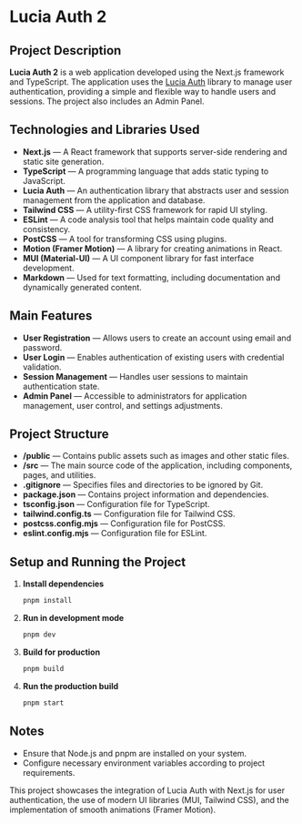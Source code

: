 # Lucia Auth 2

## Project Description

**Lucia Auth 2** is a web application developed using the Next.js framework and TypeScript. The application uses the [Lucia Auth](https://github.com/pilcrowOnPaper/lucia-auth) library to manage user authentication, providing a simple and flexible way to handle users and sessions. The project also includes an Admin Panel.

## Technologies and Libraries Used

- **Next.js** — A React framework that supports server-side rendering and static site generation.
- **TypeScript** — A programming language that adds static typing to JavaScript.
- **Lucia Auth** — An authentication library that abstracts user and session management from the application and database.
- **Tailwind CSS** — A utility-first CSS framework for rapid UI styling.
- **ESLint** — A code analysis tool that helps maintain code quality and consistency.
- **PostCSS** — A tool for transforming CSS using plugins.
- **Motion (Framer Motion)** — A library for creating animations in React.
- **MUI (Material-UI)** — A UI component library for fast interface development.
- **Markdown** — Used for text formatting, including documentation and dynamically generated content.

## Main Features

- **User Registration** — Allows users to create an account using email and password.
- **User Login** — Enables authentication of existing users with credential validation.
- **Session Management** — Handles user sessions to maintain authentication state.
- **Admin Panel** — Accessible to administrators for application management, user control, and settings adjustments.

## Project Structure

- **/public** — Contains public assets such as images and other static files.
- **/src** — The main source code of the application, including components, pages, and utilities.
- **.gitignore** — Specifies files and directories to be ignored by Git.
- **package.json** — Contains project information and dependencies.
- **tsconfig.json** — Configuration file for TypeScript.
- **tailwind.config.ts** — Configuration file for Tailwind CSS.
- **postcss.config.mjs** — Configuration file for PostCSS.
- **eslint.config.mjs** — Configuration file for ESLint.

## Setup and Running the Project

1. **Install dependencies**
   ```sh
   pnpm install
   ```
2. **Run in development mode**
   ```sh
   pnpm dev
   ```
3. **Build for production**
   ```sh
   pnpm build
   ```
4. **Run the production build**
   ```sh
   pnpm start
   ```

## Notes

- Ensure that Node.js and pnpm are installed on your system.
- Configure necessary environment variables according to project requirements.

This project showcases the integration of Lucia Auth with Next.js for user authentication, the use of modern UI libraries (MUI, Tailwind CSS), and the implementation of smooth animations (Framer Motion).
